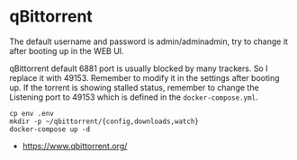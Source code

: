 # qBittorrent

The default username and password is admin/adminadmin, try to change it after booting up in the WEB UI.

qBittorrent default 6881 port is usually blocked by many trackers. So I replace it with 49153. Remember to modify it in the settings after booting up. If the torrent is showing stalled status, remember to change the Listening port to 49153 which is defined in the `docker-compose.yml`.

	cp env .env
	mkdir -p ~/qbittorrent/{config,downloads,watch}
	docker-compose up -d

- <https://www.qbittorrent.org/>
